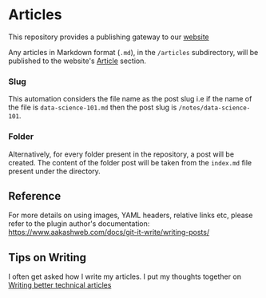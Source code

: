 # Articles
This repository provides a publishing gateway to our [website](https://supertype.ai) 

Any articles in Markdown format (`.md`), in the `/articles` subdirectory, will be published to the website's [Article](https://supertype.ai/notes) section.

### Slug
This automation considers the file name as the post slug i.e if the name of the file is `data-science-101.md` then the post slug is `/notes/data-science-101`.

### Folder
Alternatively, for every folder present in the repository, a post will be created. The content of the folder post will be taken from the `index.md` file present under the directory.

## Reference
For more details on using images, YAML headers, relative links etc, please refer to the plugin author's documentation: https://www.aakashweb.com/docs/git-it-write/writing-posts/

## Tips on Writing 
I often get asked how I write my articles. I put my thoughts together on [Writing better technical articles](articles/technicalwriting.md)